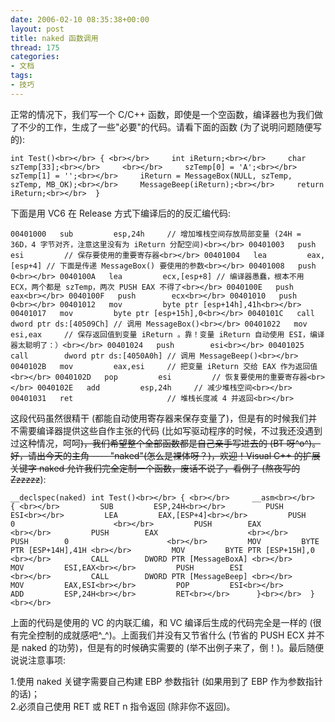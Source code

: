 ```yaml
---
date: 2006-02-10 08:35:38+00:00
layout: post
title: naked 函数调用
thread: 175
categories:
- 文档
tags:
- 技巧
---
```


正常的情况下，我们写一个 C/C++ 函数，即使是一个空函数，编译器也为我们做了不少的工作，生成了一些"必要"的代码。请看下面的函数 (为了说明问题随便写的):   


<!-- more -->  
  

    
    int Test()<br></br> { <br></br>     int iReturn;<br></br>     char szTemp[33];<br></br>     <br></br>     szTemp[0] = 'A';<br></br>     szTemp[1] = '';<br></br>     iReturn = MessageBox(NULL, szTemp, szTemp, MB_OK);<br></br>     MessageBeep(iReturn);<br></br>     return iReturn;<br></br>  }

  


下面是用 VC6 在 Release 方式下编译后的的反汇编代码:

  
  

    
    00401000   sub         esp,24h     // 增加堆栈空间存放局部变量 (24H = 36D，4 字节对齐，注意这里没有为 iReturn 分配空间)<br></br> 00401003   push        esi         // 保存要使用的重要寄存器<br></br> 00401004   lea         eax,[esp+4] // 下面是传递 MessageBox() 要使用的参数<br></br> 00401008   push        0<br></br> 0040100A   lea         ecx,[esp+8] // 编译器愚蠢，根本不用 ECX，两个都是 szTemp，两次 PUSH EAX 不得了<br></br> 0040100E   push        eax<br></br> 0040100F   push        ecx<br></br> 00401010   push        0<br></br> 00401012   mov         byte ptr [esp+14h],41h<br></br> 00401017   mov         byte ptr [esp+15h],0<br></br> 0040101C   call        dword ptr ds:[40509Ch] // 调用 MessageBox()<br></br> 00401022   mov         esi,eax     // 保存返回值到变量 iReturn 。靠！变量 iReturn 自动使用 ESI，编译器太聪明了：）<br></br> 00401024   push        esi<br></br> 00401025   call        dword ptr ds:[4050A0h] // 调用 MessageBeep()<br></br> 0040102B   mov         eax,esi     // 把变量 iReturn 交给 EAX 作为返回值<br></br> 0040102D   pop         esi         // 恢复要使用的重要寄存器<br></br> 0040102E   add         esp,24h     // 减少堆栈空间<br></br> 00401031   ret                     // 堆栈长度减 4 并返回<br></br> 

  


  
这段代码虽然很精干 (都能自动使用寄存器来保存变量了)，但是有的时候我们并不需要编译器提供这些自作主张的代码 (比如写驱动程序的时候，不过我还没遇到过这种情况，呵呵~~)，我们希望整个全部函数都是自己亲手写进去的 (BT 呀^o^)。好，请出今天的主角 ---- "naked"(怎么是裸体呀？)，欢迎！Visual C++ 的扩展关键字 naked 允许我们完全定制一个函数，废话不说了，看例子 (熬夜写的 Zzzzzz~~):

  
  

    
    __declspec(naked) int Test()<br></br> { <br></br>     __asm<br></br>     { <br></br>         SUB         ESP,24H<br></br>         PUSH        ESI<br></br>         LEA         EAX,[ESP+4]<br></br>         PUSH        0                      <br></br>         PUSH        EAX                    <br></br>         PUSH        EAX                    <br></br>         PUSH        0                      <br></br>         MOV         BYTE PTR [ESP+14H],41H <br></br>         MOV         BYTE PTR [ESP+15H],0   <br></br>         CALL        DWORD PTR [MessageBoxA] <br></br>         MOV         ESI,EAX<br></br>         PUSH        ESI                    <br></br>         CALL        DWORD PTR [MessageBeep] <br></br>         MOV         EAX,ESI<br></br>         POP         ESI<br></br>         ADD         ESP,24H<br></br>         RET<br></br>      }<br></br>  }<br></br> 

  


上面的代码是使用的 VC 的内联汇编，和 VC 编译后生成的代码完全是一样的 (很有完全控制的成就感吧^_^)。上面我们并没有又节省什么 (节省的 PUSH ECX 并不是 naked 的功劳)，但是有的时候确实需要的 (举不出例子来了，倒！)。最后随便说说注意事项:   
  
1.使用 naked 关键字需要自己构建 EBP 参数指针 (如果用到了 EBP 作为参数指针的话)；  
2.必须自己使用 RET 或 RET n 指令返回 (除非你不返回)。  


  

